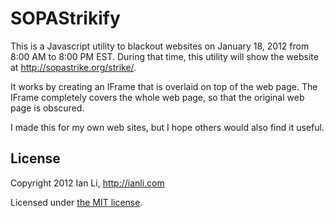 SOPAStrikify
============

This is a Javascript utility to blackout websites on January 18, 2012 from 8:00 AM to 8:00 PM EST. During that time, this utility will show the website at http://sopastrike.org/strike/.

It works by creating an IFrame that is overlaid on top of the web page. The IFrame completely covers the whole web page, so that the original web page is obscured.

I made this for my own web sites, but I hope others would also find it useful.

License
-------

Copyright 2012 Ian Li, http://ianli.com

Licensed under [the MIT license](http://www.opensource.org/licenses/mit-license.php).